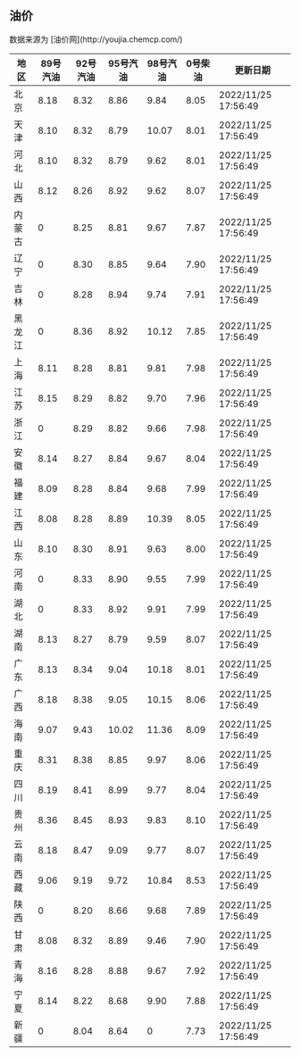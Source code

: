 
<!DOCTYPE html>
<html lang="zh-cn">
<head>
<link href="https://cdn.jsdelivr.net/gh/RookieFanzk/link/github.css" rel="stylesheet">
</head>

<body>
<h2>油价</h2>
<p>数据来源为 [油价网](http://youjia.chemcp.com/) </p>
<table>
<thead>
<tr>
<th>地区</th>
<th>89号汽油</th>
<th>92号汽油</th>
<th>95号汽油</th>
<th>98号汽油</th>
<th>0号柴油</th>
<th>更新日期</th>
</tr>
</thead>
<tbody>
<tr>
<td>北京</td>
<td>8.18</td>
<td>8.32</td>
<td>8.86</td>
<td>9.84</td>
<td>8.05</td>
<td>2022/11/25 17:56:49</td>
</tr>
<tr>
<td>天津</td>
<td>8.10</td>
<td>8.32</td>
<td>8.79</td>
<td>10.07</td>
<td>8.01</td>
<td>2022/11/25 17:56:49</td>
</tr>
<tr>
<td>河北</td>
<td>8.10</td>
<td>8.32</td>
<td>8.79</td>
<td>9.62</td>
<td>8.01</td>
<td>2022/11/25 17:56:49</td>
</tr>
<tr>
<td>山西</td>
<td>8.12</td>
<td>8.26</td>
<td>8.92</td>
<td>9.62</td>
<td>8.07</td>
<td>2022/11/25 17:56:49</td>
</tr>
<tr>
<td>内蒙古</td>
<td>0</td>
<td>8.25</td>
<td>8.81</td>
<td>9.67</td>
<td>7.87</td>
<td>2022/11/25 17:56:49</td>
</tr>
<tr>
<td>辽宁</td>
<td>0</td>
<td>8.30</td>
<td>8.85</td>
<td>9.64</td>
<td>7.90</td>
<td>2022/11/25 17:56:49</td>
</tr>
<tr>
<td>吉林</td>
<td>0</td>
<td>8.28</td>
<td>8.94</td>
<td>9.74</td>
<td>7.91</td>
<td>2022/11/25 17:56:49</td>
</tr>
<tr>
<td>黑龙江</td>
<td>0</td>
<td>8.36</td>
<td>8.92</td>
<td>10.12</td>
<td>7.85</td>
<td>2022/11/25 17:56:49</td>
</tr>
<tr>
<td>上海</td>
<td>8.11</td>
<td>8.28</td>
<td>8.81</td>
<td>9.81</td>
<td>7.98</td>
<td>2022/11/25 17:56:49</td>
</tr>
<tr>
<td>江苏</td>
<td>8.15</td>
<td>8.29</td>
<td>8.82</td>
<td>9.70</td>
<td>7.96</td>
<td>2022/11/25 17:56:49</td>
</tr>
<tr>
<td>浙江</td>
<td>0</td>
<td>8.29</td>
<td>8.82</td>
<td>9.66</td>
<td>7.98</td>
<td>2022/11/25 17:56:49</td>
</tr>
<tr>
<td>安徽</td>
<td>8.14</td>
<td>8.27</td>
<td>8.84</td>
<td>9.67</td>
<td>8.04</td>
<td>2022/11/25 17:56:49</td>
</tr>
<tr>
<td>福建</td>
<td>8.09</td>
<td>8.28</td>
<td>8.84</td>
<td>9.68</td>
<td>7.99</td>
<td>2022/11/25 17:56:49</td>
</tr>
<tr>
<td>江西</td>
<td>8.08</td>
<td>8.28</td>
<td>8.89</td>
<td>10.39</td>
<td>8.05</td>
<td>2022/11/25 17:56:49</td>
</tr>
<tr>
<td>山东</td>
<td>8.10</td>
<td>8.30</td>
<td>8.91</td>
<td>9.63</td>
<td>8.00</td>
<td>2022/11/25 17:56:49</td>
</tr>
<tr>
<td>河南</td>
<td>0</td>
<td>8.33</td>
<td>8.90</td>
<td>9.55</td>
<td>7.99</td>
<td>2022/11/25 17:56:49</td>
</tr>
<tr>
<td>湖北</td>
<td>0</td>
<td>8.33</td>
<td>8.92</td>
<td>9.91</td>
<td>7.99</td>
<td>2022/11/25 17:56:49</td>
</tr>
<tr>
<td>湖南</td>
<td>8.13</td>
<td>8.27</td>
<td>8.79</td>
<td>9.59</td>
<td>8.07</td>
<td>2022/11/25 17:56:49</td>
</tr>
<tr>
<td>广东</td>
<td>8.13</td>
<td>8.34</td>
<td>9.04</td>
<td>10.18</td>
<td>8.01</td>
<td>2022/11/25 17:56:49</td>
</tr>
<tr>
<td>广西</td>
<td>8.18</td>
<td>8.38</td>
<td>9.05</td>
<td>10.15</td>
<td>8.06</td>
<td>2022/11/25 17:56:49</td>
</tr>
<tr>
<td>海南</td>
<td>9.07</td>
<td>9.43</td>
<td>10.02</td>
<td>11.36</td>
<td>8.09</td>
<td>2022/11/25 17:56:49</td>
</tr>
<tr>
<td>重庆</td>
<td>8.31</td>
<td>8.38</td>
<td>8.85</td>
<td>9.97</td>
<td>8.06</td>
<td>2022/11/25 17:56:49</td>
</tr>
<tr>
<td>四川</td>
<td>8.19</td>
<td>8.41</td>
<td>8.99</td>
<td>9.77</td>
<td>8.04</td>
<td>2022/11/25 17:56:49</td>
</tr>
<tr>
<td>贵州</td>
<td>8.36</td>
<td>8.45</td>
<td>8.93</td>
<td>9.83</td>
<td>8.10</td>
<td>2022/11/25 17:56:49</td>
</tr>
<tr>
<td>云南</td>
<td>8.18</td>
<td>8.47</td>
<td>9.09</td>
<td>9.77</td>
<td>8.07</td>
<td>2022/11/25 17:56:49</td>
</tr>
<tr>
<td>西藏</td>
<td>9.06</td>
<td>9.19</td>
<td>9.72</td>
<td>10.84</td>
<td>8.53</td>
<td>2022/11/25 17:56:49</td>
</tr>
<tr>
<td>陕西</td>
<td>0</td>
<td>8.20</td>
<td>8.66</td>
<td>9.68</td>
<td>7.89</td>
<td>2022/11/25 17:56:49</td>
</tr>
<tr>
<td>甘肃</td>
<td>8.08</td>
<td>8.32</td>
<td>8.89</td>
<td>9.46</td>
<td>7.90</td>
<td>2022/11/25 17:56:49</td>
</tr>
<tr>
<td>青海</td>
<td>8.16</td>
<td>8.28</td>
<td>8.88</td>
<td>9.67</td>
<td>7.92</td>
<td>2022/11/25 17:56:49</td>
</tr>
<tr>
<td>宁夏</td>
<td>8.14</td>
<td>8.22</td>
<td>8.68</td>
<td>9.90</td>
<td>7.88</td>
<td>2022/11/25 17:56:49</td>
</tr>
<tr>
<td>新疆</td>
<td>0</td>
<td>8.04</td>
<td>8.64</td>
<td>0</td>
<td>7.73</td>
<td>2022/11/25 17:56:49</td>
</tr>
</tbody>
</table>
</body>
</html>
